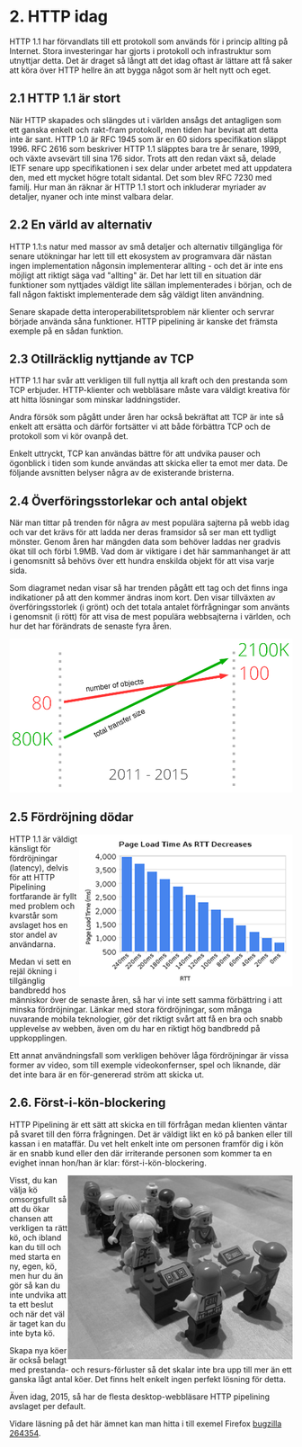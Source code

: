 # 2. HTTP idag

HTTP 1.1 har förvandlats till ett protokoll som används för i princip allting
på Internet. Stora investeringar har gjorts i protokoll och infrastruktur som
utnyttjar detta. Det är draget så långt att det idag oftast är lättare att få
saker att köra över HTTP hellre än att bygga något som är helt nytt och eget.

## 2.1 HTTP 1.1 är stort

När HTTP skapades och slängdes ut i världen ansågs det antagligen som ett
ganska enkelt och rakt-fram protokoll, men tiden har bevisat att detta inte är
sant. HTTP 1.0 är RFC 1945 som är en 60 sidors specifikation släppt 1996. RFC
2616 som beskriver HTTP 1.1 släpptes bara tre år senare, 1999, och växte
avsevärt till sina 176 sidor. Trots att den redan växt så, delade IETF senare
upp specifikationen i sex delar under arbetet med att uppdatera den, med ett
mycket högre totalt sidantal. Det som blev RFC 7230 med familj. Hur man än
räknar är HTTP 1.1 stort och inkluderar myriader av detaljer, nyaner och inte
minst valbara delar.

## 2.2 En värld av alternativ

HTTP 1.1:s natur med massor av små detaljer och alternativ tillgängliga för
senare utökningar har lett till ett ekosystem av programvara där nästan ingen
implementation någonsin implementerar allting - och det är inte ens möjligt
att riktigt säga vad "allting" är. Det har lett till en situation där
funktioner som nyttjades väldigt lite sällan implementerades i början, och de
fall någon faktiskt implementerade dem såg väldigt liten användning.

Senare skapade detta interoperabilitetsproblem när klienter och servrar
började använda såna funktioner. HTTP pipelining är kanske det främsta exemple
på en sådan funktion.

## 2.3 Otillräcklig nyttjande av TCP

HTTP 1.1 har svår att verkligen till full nyttja all kraft och den prestanda
som TCP erbjuder. HTTP-klienter och webbläsare måste vara väldigt kreativa för
att hitta lösningar som minskar laddningstider.

Andra försök som pågått under åren har också bekräftat att TCP är inte så
enkelt att ersätta och därför fortsätter vi att både förbättra TCP och de
protokoll som vi kör ovanpå det.

Enkelt uttryckt, TCP kan användas bättre för att undvika pauser och ögonblick
i tiden som kunde användas att skicka eller ta emot mer data. De följande
avsnitten belyser några av de existerande bristerna.

## 2.4 Överföringsstorlekar och antal objekt

När man tittar på trenden för några av mest populära sajterna på webb idag och
var det krävs för att ladda ner deras framsidor så ser man ett tydligt
mönster. Genom åren har mängden data som behöver laddas ner gradvis ökat till
och förbi 1.9MB. Vad dom är viktigare i det här sammanhanget är att i
genomsnitt så behövs över ett hundra enskilda objekt för att visa varje sida.

Som diagramet nedan visar så har trenden pågått ett tag och det finns inga
indikationer på att den kommer ändras inom kort. Den visar tillväxten av
överföringsstorlek (i grönt) och det totala antalet förfrågningar som använts
i genomsnit (i rött) för att visa de mest populära webbsajterna i världen, och hur det har förändrats de senaste fyra åren.

![transfer size growth](https://raw.githubusercontent.com/bagder/http2-explained/master/images/transfer-size-growth.png)

## 2.5 Fördröjning dödar

<img style="float: right;" src="https://raw.githubusercontent.com/bagder/http2-explained/master/images/page-load-time-rtt-decreases.png" />

HTTP 1.1 är väldigt känsligt för fördröjningar (latency), delvis för att HTTP
Pipelining fortfarande är fyllt med problem och kvarstår som avslaget hos en
stor andel av användarna.

Medan vi sett en rejäl ökning i tillgänglig bandbredd hos människor över de
senaste åren, så har vi inte sett samma förbättring i att minska
fördröjningar.  Länkar med stora fördröjningar, som många nuvarande mobila
teknologier, gör det riktigt svårt att få en bra och snabb upplevelse av
webben, även om du har en riktigt hög bandbredd på uppkopplingen.

Ett annat användningsfall som verkligen behöver låga fördröjningar är vissa
former av video, som till exemple videokonfernser, spel och liknande, där det
inte bara är en för-genererad ström att skicka ut.

## 2.6. Först-i-kön-blockering

HTTP Pipelining är ett sätt att skicka en till förfrågan medan klienten väntar
på svaret till den förra frågningen. Det är väldigt likt en kö på banken eller
till kassan i en mataffär. Du vet helt enkelt inte om personen framför dig i
kön är en snabb kund eller den där irriterande personen som kommer ta en
evighet innan hon/han är klar: först-i-kön-blockering.

<img style="float: right;" src="https://raw.githubusercontent.com/bagder/http2-explained/master/images/head-of-line-blocking.jpg" />

Visst, du kan välja kö omsorgsfullt så att du ökar chansen att verkligen ta
rätt kö, och ibland kan du till och med starta en ny, egen, kö, men hur du än
gör så kan du inte undvika att ta ett beslut och när det väl är taget kan du
inte byta kö.

Skapa nya köer är också belagt med prestanda- och resurs-förluster så det
skalar inte bra upp till mer än ett ganska lågt antal köer. Det finns helt
enkelt ingen perfekt lösning för detta.

Även idag, 2015, så har de flesta desktop-webbläsare HTTP pipelining avslaget
per default.

Vidare läsning på det här ämnet kan man hitta i till exemel Firefox [bugzilla 264354](https://bugzilla.mozilla.org/show_bug.cgi?id=264354).
